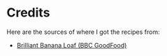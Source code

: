 # Credits

Here are the sources of where I got the recipes from:

- [Brilliant Banana Loaf (BBC GoodFood)](https://www.bbcgoodfood.com/recipes/brilliant-banana-loaf)